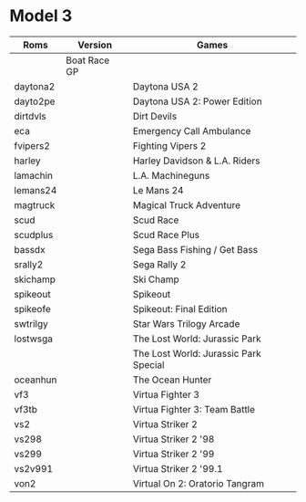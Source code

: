 
# Model 3 

| Roms      | Version | Games |
| ----------- | ----------- |-----------| 
|   | Boat Race GP                        | 
|  daytona2 |   | Daytona USA 2                         | 
| dayto2pe  |   | Daytona USA 2: Power Edition          | 
| dirtdvls  |   | Dirt Devils                           | 
|  eca |   |Emergency Call Ambulance              | 
| fvipers2  |   | Fighting Vipers 2                     | 
|  harley |   | Harley Davidson & L.A. Riders         | 
|  lamachin |   | L.A. Machineguns                      | 
| lemans24  |   | Le Mans 24                            | 
| magtruck  |   | Magical Truck Adventure               | 
| scud |   | Scud Race                             | 
|  scudplus|   | Scud Race Plus                        | 
| bassdx  |   | Sega Bass Fishing / Get Bass          | 
|  srally2 |  | Sega Rally 2                          | 
|skichamp |   | Ski Champ                             | 
|spikeout |   | Spikeout                              | 
| spikeofe|   | Spikeout: Final Edition               | 
|swtrilgy |   | Star Wars Trilogy Arcade              | 
|lostwsga |   | The Lost World: Jurassic Park         | 
| |   | The Lost World: Jurassic Park Special |  
|oceanhun |   | The Ocean Hunter                      | 
|vf3 |   | Virtua Fighter 3                      | 
|vf3tb |   | Virtua Fighter 3: Team Battle         | 
|vs2 |   | Virtua Striker 2                      | 
|vs298 |   | Virtua Striker 2 '98                  | 
|vs299 |   | Virtua Striker 2 '99                  | 
|vs2v991 |   | Virtua Striker 2 '99.1                | 
| von2 |  | Virtual On 2: Oratorio Tangram        | 
